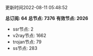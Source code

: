更新时间2022-08-11 05:48:52

**总订阅: 64**
**总节点: 7376**
**有效节点: 2026**
- ssr节点: 2
- v2ray节点: 1662
- trojan节点: 79
- ss节点: 283
